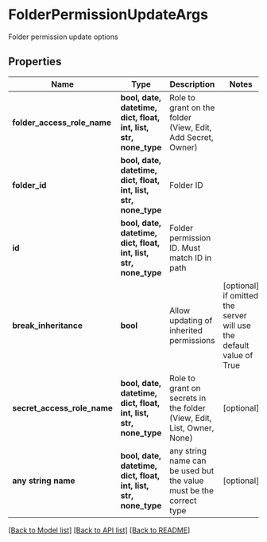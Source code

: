 # FolderPermissionUpdateArgs

Folder permission update options

## Properties
Name | Type | Description | Notes
------------ | ------------- | ------------- | -------------
**folder_access_role_name** | **bool, date, datetime, dict, float, int, list, str, none_type** | Role to grant on the folder (View, Edit, Add Secret, Owner) | 
**folder_id** | **bool, date, datetime, dict, float, int, list, str, none_type** | Folder ID | 
**id** | **bool, date, datetime, dict, float, int, list, str, none_type** | Folder permission ID. Must match ID in path | 
**break_inheritance** | **bool** | Allow updating of inherited permissions | [optional]  if omitted the server will use the default value of True
**secret_access_role_name** | **bool, date, datetime, dict, float, int, list, str, none_type** | Role to grant on secrets in the folder (View, Edit, List, Owner, None) | [optional] 
**any string name** | **bool, date, datetime, dict, float, int, list, str, none_type** | any string name can be used but the value must be the correct type | [optional]

[[Back to Model list]](../README.md#documentation-for-models) [[Back to API list]](../README.md#documentation-for-api-endpoints) [[Back to README]](../README.md)



